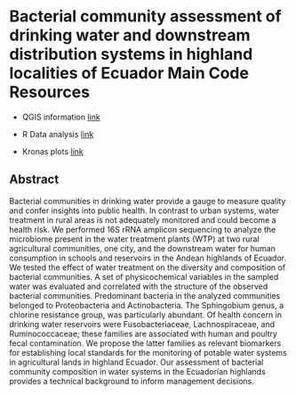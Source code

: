 # Bacterial community assessment of drinking water and downstream distribution systems in highland localities of Ecuador Main Code Resources

-   QGIS information [link](https://github.com/EcuadorianMP/Drinking-Water-Microbiome/tree/main/QGIS)

-   R Data analysis [link](https://github.com/EcuadorianMP/Drinking-Water-Microbiome/tree/main/R)

-   Kronas plots [link](https://github.com/EcuadorianMP/Drinking-Water-Microbiome/tree/main/R/plots/Supplmental/Kronas)

## Abstract

Bacterial communities in drinking water provide a gauge to measure quality and confer insights into public health. In contrast to urban systems, water treatment in rural areas is not adequately monitored and could become a health risk. We performed 16S rRNA amplicon sequencing to analyze the microbiome present in the water treatment plants (WTP) at two rural agricultural communities, one city, and the downstream water for human consumption in schools and reservoirs in the Andean highlands of Ecuador. We tested the effect of water treatment on the diversity and composition of bacterial communities. A set of physicochemical variables in the sampled water was evaluated and correlated with the structure of the observed bacterial communities. Predominant bacteria in the analyzed communities belonged to Proteobacteria and Actinobacteria. The Sphingobium genus, a chlorine resistance group, was particularly abundant. Of health concern in drinking water reservoirs were Fusobacteriaceae, Lachnospiraceae, and Ruminococcaceae; these families are associated with human and poultry fecal contamination. We propose the latter families as relevant biomarkers for establishing local standards for the monitoring of potable water systems in agricultural lands in highland Ecuador. Our assessment of bacterial community composition in water systems in the Ecuadorian highlands provides a technical background to inform management decisions.
